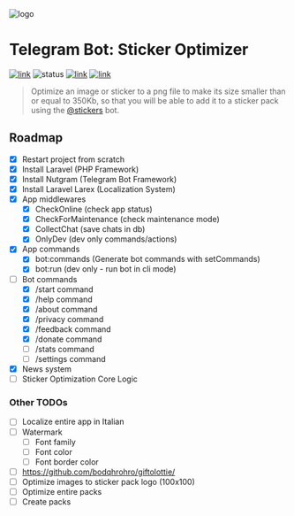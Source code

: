 <img src="https://i.imgur.com/6Wi7eHS.png" alt="logo"/>

# Telegram Bot: Sticker Optimizer

[![link](https://img.shields.io/badge/bot-%40newstickeroptimizerbot-blue)](https://t.me/newstickeroptimizerbot)
![status](https://img.shields.io/badge/status-online-green)
[![link](https://img.shields.io/badge/news-%40LKS93C-blue)](https://t.me/LKS93C)
[![link](https://img.shields.io/badge/support-%40Lukasss93Support-orange)](https://t.me/Lukasss93Support)

> Optimize an image or sticker to a png file to make its size smaller than or equal to 350Kb,
> so that you will be able to add it to a sticker pack using the [@stickers](https://t.me/stickers) bot.

## Roadmap

- [x] Restart project from scratch
- [x] Install Laravel (PHP Framework)
- [x] Install Nutgram (Telegram Bot Framework)
- [x] Install Laravel Larex (Localization System)
- [x] App middlewares
    - [x] CheckOnline (check app status)
    - [x] CheckForMaintenance (check maintenance mode)
    - [x] CollectChat (save chats in db)
    - [x] OnlyDev (dev only commands/actions)
- [x] App commands
    - [x] bot:commands (Generate bot commands with setCommands)
    - [x] bot:run (dev only - run bot in cli mode)
- [ ] Bot commands
    - [x] /start command
    - [x] /help command
    - [x] /about command
    - [x] /privacy command
    - [x] /feedback command
    - [x] /donate command
    - [ ] /stats command
    - [ ] /settings command
- [x] News system
- [ ] Sticker Optimization Core Logic

### Other TODOs

- [ ] Localize entire app in Italian
- [ ] Watermark
    - [ ] Font family
    - [ ] Font color
    - [ ] Font border color
- [ ] https://github.com/bodqhrohro/giftolottie/
- [ ] Optimize images to sticker pack logo (100x100)
- [ ] Optimize entire packs
- [ ] Create packs
